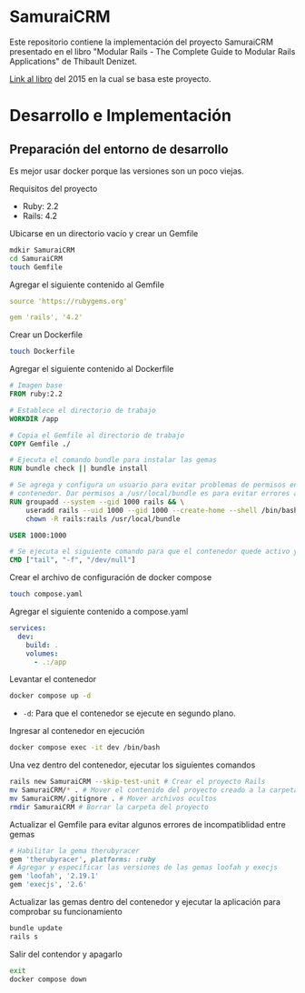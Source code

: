 # SamuraiCRM
Este repositorio contiene la implementación del proyecto SamuraiCRM presentado en el libro
"Modular Rails - The Complete Guide to Modular Rails Applications" de Thibault Denizet.

[Link al libro](https://www.pdfdrive.com/modular-rails-e196788894.html) del 2015 en la cual se basa este proyecto.

# Desarrollo e Implementación

## Preparación del entorno de desarrollo
Es mejor usar docker porque las versiones son un poco viejas.

Requisitos del proyecto
- Ruby: 2.2
- Rails: 4.2

Ubicarse en un directorio vacío y crear un Gemfile
```sh
mdkir SamuraiCRM
cd SamuraiCRM
touch Gemfile
```

Agregar el siguiente contenido al Gemfile
```yaml
source 'https://rubygems.org'

gem 'rails', '4.2'
```

Crear un Dockerfile
```sh
touch Dockerfile
```

Agregar el siguiente contenido al Dockerfile
```Dockerfile
# Imagen base
FROM ruby:2.2

# Establece el directorio de trabajo
WORKDIR /app

# Copia el Gemfile al directorio de trabajo
COPY Gemfile ./

# Ejecuta el comando bundle para instalar las gemas
RUN bundle check || bundle install

# Se agrega y configura un usuario para evitar problemas de permisos en los archivos compartidos entre el host y el
# contenedor. Dar permisos a /usr/local/bundle es para evitar errores al generar la aplicación Rails.
RUN groupadd --system --gid 1000 rails && \
    useradd rails --uid 1000 --gid 1000 --create-home --shell /bin/bash && \
    chown -R rails:rails /usr/local/bundle

USER 1000:1000

# Se ejecuta el siguiente comando para que el contenedor quede activo y no finalice inmediatamente
CMD ["tail", "-f", "/dev/null"]
```

Crear el archivo de configuración de docker compose
```sh
touch compose.yaml
```

Agregar el siguiente contenido a compose.yaml
```yaml
services:
  dev:
    build: .
    volumes:
      - .:/app
```

Levantar el contenedor
```sh
docker compose up -d
```
- `-d`: Para que el contenedor se ejecute en segundo plano.

Ingresar al contenedor en ejecución
```sh
docker compose exec -it dev /bin/bash
```

Una vez dentro del contenedor, ejecutar los siguientes comandos
```sh
rails new SamuraiCRM --skip-test-unit # Crear el proyecto Rails
mv SamuraiCRM/* . # Mover el contenido del proyecto creado a la carpeta raiz
mv SamuraiCRM/.gitignore . # Mover archivos ocultos
rmdir SamuraiCRM # Borrar la carpeta del proyecto
```

Actualizar el Gemfile para evitar algunos errores de incompatiblidad entre gemas
```ruby
# Habilitar la gema therubyracer
gem 'therubyracer', platforms: :ruby
# Agregar y especificar las versiones de las gemas loofah y execjs 
gem 'loofah', '2.19.1'
gem 'execjs', '2.6'
```

Actualizar las gemas dentro del contenedor y ejecutar la aplicación para comprobar su funcionamiento
```sh
bundle update
rails s
```

Salir del contendor y apagarlo
```sh
exit
docker compose down
```
